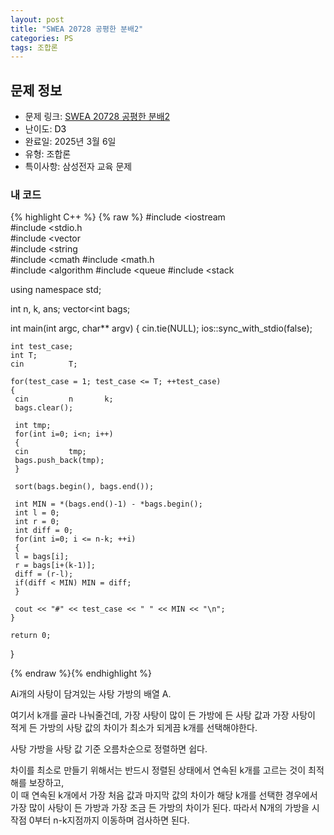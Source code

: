 ```yaml
---
layout: post
title: "SWEA 20728 공평한 분배2"
categories: PS
tags: 조합론
---
```


## 문제 정보
- 문제 링크: [SWEA 20728 공평한 분배2](https://swexpertacademy.com/main/code/problem/problemDetail.do?contestProbId=AY6cg0MKeVkDFAXt)
- 난이도: <span style="color:#000000">D3</span>
- 완료일: 2025년 3월 6일
- 유형: 조합론
- 특이사항: 삼성전자 교육 문제

### 내 코드

{% highlight C++ %} {% raw %}
#include <iostream	
#include <stdio.h	
#include <vector	
#include <string	
#include <cmath	
#include <math.h	
#include <algorithm	
#include <queue	
#include <stack	

using namespace std;

int n, k, ans;
vector<int	 bags;

int main(int argc, char** argv)
{
	 cin.tie(NULL);
	 ios::sync_with_stdio(false);
	 
	int test_case;
	int T;
	cin 		 T;
	
	for(test_case = 1; test_case <= T; ++test_case)
	{
	 cin 		 n 		 k;
	 bags.clear();

	 int tmp;
	 for(int i=0; i<n; i++)
	 {
	 cin 		 tmp;
	 bags.push_back(tmp);
	 }
	 
	 sort(bags.begin(), bags.end());

	 int MIN = *(bags.end()-1) - *bags.begin();
	 int l = 0;
	 int r = 0;
	 int diff = 0;
	 for(int i=0; i <= n-k; ++i)
	 {
	 l = bags[i];
	 r = bags[i+(k-1)];
	 diff = (r-l);
	 if(diff < MIN) MIN = diff;
	 }

	 cout << "#" << test_case << " " << MIN << "\n";
	}

	return 0;
}

{% endraw %}{% endhighlight %}

Ai개의 사탕이 담겨있는 사탕 가방의 배열 A.

여기서 k개를 골라 나눠줄건데, 가장 사탕이 많이 든 가방에 든 사탕 값과 가장 사탕이 적게 든 가방의 사탕 값의 차이가 최소가 되게끔 k개를 선택해야한다. 

사탕 가방을 사탕 값 기준 오름차순으로 정렬하면 쉽다. 

차이를 최소로 만들기 위해서는 반드시 정렬된 상태에서 연속된 k개를 고르는 것이 최적해를 보장하고,  
이 때 연속된 k개에서 가장 처음 값과 마지막 값의 차이가 해당 k개를 선택한 경우에서 가장 많이 사탕이 든 가방과 가장 조금 든 가방의 차이가 된다. 따라서 N개의 가방을 시작점 0부터 n-k지점까지 이동하며 검사하면 된다.  

